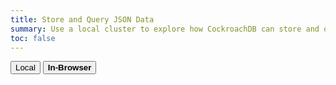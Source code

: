 ```yaml
---
title: Store and Query JSON Data
summary: Use a local cluster to explore how CockroachDB can store and query unstructured JSONB data.
toc: false
---
```


<div class="filters filters-big clearfix">
    <a href="demo-json-support.html"><button class="filter-button">Local</button></a>
    <a href="demo-json-support-interactive.html"><button class="filter-button current"><strong>In-Browser</strong></button></a>
</div>

<script src="//katacoda.com/embed.js"></script>
<div data-katacoda-id="ejqg64/courses/4-explore-db/json-support"
  style="height: 600px; width: 1000px;"
  id="ejqg64-json-support">
</div>
